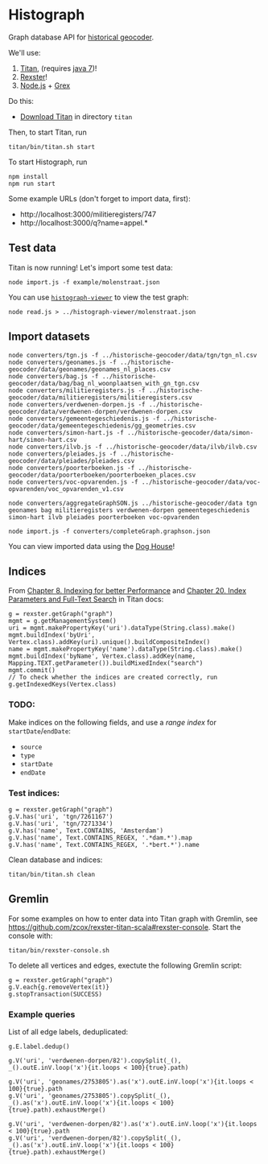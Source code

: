 # Histograph

Graph database API for [historical geocoder](https://github.com/erfgoed-en-locatie/historische-geocoder/).

We'll use:

1. [Titan](http://thinkaurelius.github.io/titan/), (requires [java 7](http://openjdk.java.net/install/))!
2. [Rexster](https://github.com/thinkaurelius/titan/wiki/Rexster-Graph-Server)!
3. [Node.js](http://nodejs.org/download/) + [Grex](https://github.com/jbmusso/grex)

Do this:

- [Download Titan](https://github.com/thinkaurelius/titan/wiki/Downloads) in directory `titan`

Then, to start Titan, run

    titan/bin/titan.sh start

To start Histograph, run

    npm install
    npm run start

Some example URLs (don't forget to import data, first):

- http://localhost:3000/militieregisters/747
- http://localhost:3000/q?name=appel.*

## Test data

Titan is now running! Let's import some test data:

    node import.js -f example/molenstraat.json

You can use [`histograph-viewer`](https://github.com/erfgoed-en-locatie/histograph-viewer/) to view the test graph:

    node read.js > ../histograph-viewer/molenstraat.json

## Import datasets

    node converters/tgn.js -f ../historische-geocoder/data/tgn/tgn_nl.csv
    node converters/geonames.js -f ../historische-geocoder/data/geonames/geonames_nl_places.csv
    node converters/bag.js -f ../historische-geocoder/data/bag/bag_nl_woonplaatsen_with_gn_tgn.csv
    node converters/militieregisters.js -f ../historische-geocoder/data/militieregisters/militieregisters.csv
    node converters/verdwenen-dorpen.js -f ../historische-geocoder/data/verdwenen-dorpen/verdwenen-dorpen.csv
    node converters/gemeentegeschiedenis.js -f ../historische-geocoder/data/gemeentegeschiedenis/gg_geometries.csv
    node converters/simon-hart.js -f ../historische-geocoder/data/simon-hart/simon-hart.csv
    node converters/ilvb.js -f ../historische-geocoder/data/ilvb/ilvb.csv
    node converters/pleiades.js -f ../historische-geocoder/data/pleiades/pleiades.csv
    node converters/poorterboeken.js -f ../historische-geocoder/data/poorterboeken/poorterboeken_places.csv
    node converters/voc-opvarenden.js -f ../historische-geocoder/data/voc-opvarenden/voc_opvarenden_v1.csv
    
    node converters/aggregateGraphSON.js ../historische-geocoder/data tgn geonames bag militieregisters verdwenen-dorpen gemeentegeschiedenis simon-hart ilvb pleiades poorterboeken voc-opvarenden

    node import.js -f converters/completeGraph.graphson.json

You can view imported data using the [Dog House](http://localhost:8182/doghouse/main/graph/graph)!

## Indices

From [Chapter 8. Indexing for better Performance](http://s3.thinkaurelius.com/docs/titan/current/indexes.html) and [Chapter 20. Index Parameters and Full-Text Search](http://s3.thinkaurelius.com/docs/titan/current/index-parameters.html#_string_search) in Titan docs:

    g = rexster.getGraph("graph")
    mgmt = g.getManagementSystem()
    uri = mgmt.makePropertyKey('uri').dataType(String.class).make()
    mgmt.buildIndex('byUri', Vertex.class).addKey(uri).unique().buildCompositeIndex()
    name = mgmt.makePropertyKey('name').dataType(String.class).make()
    mgmt.buildIndex('byName', Vertex.class).addKey(name, Mapping.TEXT.getParameter()).buildMixedIndex("search")
    mgmt.commit()
    // To check whether the indices are created correctly, run
    g.getIndexedKeys(Vertex.class)

### TODO:

Make indices on the following fields, and use a _range index_ for `startDate`/`endDate`:

- `source`
- `type`
- `startDate`
- `endDate`

### Test indices:

    g = rexster.getGraph("graph")
    g.V.has('uri', 'tgn/7261167')
    g.V.has('uri', 'tgn/7271334')
    g.V.has('name', Text.CONTAINS, 'Amsterdam')
    g.V.has('name', Text.CONTAINS_REGEX, '.*dam.*').map
    g.V.has('name', Text.CONTAINS_REGEX, '.*bert.*').name

Clean database and indices:

    titan/bin/titan.sh clean

## Gremlin

For some examples on how to enter data into Titan graph with Gremlin, see https://github.com/zcox/rexster-titan-scala#rexster-console. Start the console with:

    titan/bin/rexster-console.sh

To delete all vertices and edges, exectute the following Gremlin script:

    g = rexster.getGraph("graph")
    g.V.each{g.removeVertex(it)}
    g.stopTransaction(SUCCESS)

### Example queries

List of all edge labels, deduplicated:

    g.E.label.dedup()

    g.V('uri', 'verdwenen-dorpen/82').copySplit(_(), _().outE.inV.loop('x'){it.loops < 100}{true}.path)

    g.V('uri', 'geonames/2753805').as('x').outE.inV.loop('x'){it.loops < 100}{true}.path
    g.V('uri', 'geonames/2753805').copySplit(_(), _().as('x').outE.inV.loop('x'){it.loops < 100}{true}.path).exhaustMerge()

    g.V('uri', 'verdwenen-dorpen/82').as('x').outE.inV.loop('x'){it.loops < 100}{true}.path
    g.V('uri', 'verdwenen-dorpen/82').copySplit(_(), _().as('x').outE.inV.loop('x'){it.loops < 100}{true}.path).exhaustMerge()

